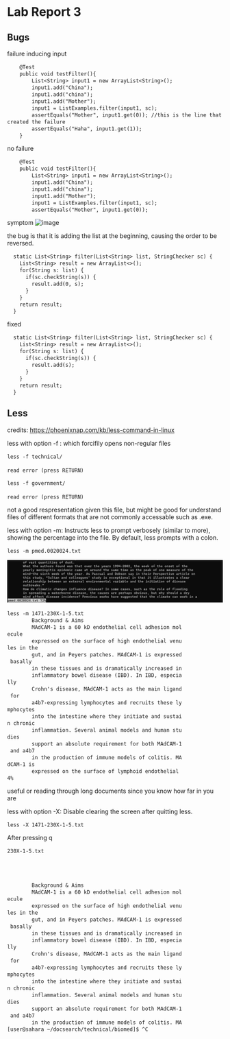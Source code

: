 # Lab Report 3

## Bugs 
failure inducing input
```
    @Test
    public void testFilter(){
        List<String> input1 = new ArrayList<String>();
        input1.add("China");
        input1.add("china");
        input1.add("Mother");
        input1 = ListExamples.filter(input1, sc);
        assertEquals("Mother", input1.get(0)); //this is the line that created the failure
        assertEquals("Haha", input1.get(1)); 
    }
```
no failure
```
    @Test
    public void testFilter(){
        List<String> input1 = new ArrayList<String>();
        input1.add("China");
        input1.add("china");
        input1.add("Mother");
        input1 = ListExamples.filter(input1, sc);
        assertEquals("Mother", input1.get(0));
```
    
symptom
![image](scrShot1.jpg)

the bug is that it is adding the list at the beginning, causing the order to be reversed.
```
  static List<String> filter(List<String> list, StringChecker sc) {
    List<String> result = new ArrayList<>();
    for(String s: list) {
      if(sc.checkString(s)) {
        result.add(0, s);
      }
    }
    return result;
  }
```
fixed
```
  static List<String> filter(List<String> list, StringChecker sc) {
    List<String> result = new ArrayList<>();
    for(String s: list) {
      if(sc.checkString(s)) {
        result.add(s);
      }
    }
    return result;
  }
```

## Less

credits: https://phoenixnap.com/kb/less-command-in-linux

less with option -f : which forcifily opens non-regular files

```
less -f technical/

read error (press RETURN)
```
```
less -f government/

read error (press RETURN)
```
not a good respresentation given this file, but might be good for understand files of different formats that are not commonly accessable such as .exe. 

less with option -m: Instructs less to prompt verbosely (similar to more), showing the percentage into the file. By default, less prompts with a colon.

```
less -m pmed.0020024.txt
```
![image](scrShot2.png)

```
less -m 1471-230X-1-5.txt      
        Background & Aims
        MAdCAM-1 is a 60 kD endothelial cell adhesion mol
ecule
        expressed on the surface of high endothelial venu
les in the
        gut, and in Peyers patches. MAdCAM-1 is expressed
 basally
        in these tissues and is dramatically increased in
        inflammatory bowel disease (IBD). In IBD, especia
lly
        Crohn's disease, MAdCAM-1 acts as the main ligand
 for
        a4b7-expressing lymphocytes and recruits these ly
mphocytes
        into the intestine where they initiate and sustai
n chronic
        inflammation. Several animal models and human stu
dies
        support an absolute requirement for both MAdCAM-1
 and a4b7
        in the production of immune models of colitis. MA
dCAM-1 is
        expressed on the surface of lymphoid endothelial 
4%
```
useful or reading through long documents since you know how far in you are 

less with option -X: Disable clearing the screen after quitting less.

```
less -X 1471-230X-1-5.txt
```
After pressing q
```
230X-1-5.txt 

  
    
      
        Background & Aims
        MAdCAM-1 is a 60 kD endothelial cell adhesion mol
ecule
        expressed on the surface of high endothelial venu
les in the
        gut, and in Peyers patches. MAdCAM-1 is expressed
 basally
        in these tissues and is dramatically increased in
        inflammatory bowel disease (IBD). In IBD, especia
lly
        Crohn's disease, MAdCAM-1 acts as the main ligand
 for
        a4b7-expressing lymphocytes and recruits these ly
mphocytes
        into the intestine where they initiate and sustai
n chronic
        inflammation. Several animal models and human stu
dies
        support an absolute requirement for both MAdCAM-1
 and a4b7
        in the production of immune models of colitis. MA
[user@sahara ~/docsearch/technical/biomed]$ ^C
```
